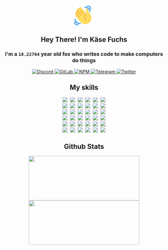 <div><p align=center><img src=./resources/images/wave.gif width=64px height=64px></p><h2 align=center>Hey There! I'm Käse Fuchs</h2><h3 align=center>I'm a <code>18.22764</code> year old fox who writes code to make computers do things</h3><p align=center><a href=https://discord.com/users/507526681125322772><img alt=Discord src="https://img.shields.io/badge/Discord-5865F2?logo=discord&logoColor=white&style=flat-square#cfa301327ae6488e943ec46f67992c59"> </a><a href=https://gitlab.com/kasefuchs><img alt=GitLab src="https://img.shields.io/badge/GitLab-330F63?logo=gitlab&logoColor=white&style=flat-square#cfa301327ae6488e943ec46f67992c59"> </a><a href=https://npmjs.com/~kasefuchs><img alt=NPM src="https://img.shields.io/badge/NPM-CB3837?logo=npm&logoColor=white&style=flat-square#cfa301327ae6488e943ec46f67992c59"> </a><a href=https://t.me/kasefuchs><img alt=Telegram src="https://img.shields.io/badge/Telegram-2CA5E0?logo=telegram&logoColor=white&style=flat-square#cfa301327ae6488e943ec46f67992c59"> </a><a href=https://twitter.com/kasefuchs><img alt=Twitter src="https://img.shields.io/badge/Twitter-1DA1F2?logo=twitter&logoColor=white&style=flat-square#cfa301327ae6488e943ec46f67992c59"></a></p><h2 align=center>My skills</h2><p align=center><a href=https://aws.amazon.com/ ><picture><source srcset="https://skillicons.dev/icons?i=aws&theme=dark#cfa301327ae6488e943ec46f67992c59" media="(prefers-color-scheme: dark)"><source srcset="https://skillicons.dev/icons?i=aws&theme=light#cfa301327ae6488e943ec46f67992c59" media="(prefers-color-scheme: light), (prefers-color-scheme: no-preference)"><img src="https://skillicons.dev/icons?i=aws&theme=light#cfa301327ae6488e943ec46f67992c59"></picture></a>&nbsp;&nbsp;<a href=https://en.wikipedia.org/wiki/Bash_(Unix_shell)><picture><source srcset="https://skillicons.dev/icons?i=bash&theme=dark#cfa301327ae6488e943ec46f67992c59" media="(prefers-color-scheme: dark)"><source srcset="https://skillicons.dev/icons?i=bash&theme=light#cfa301327ae6488e943ec46f67992c59" media="(prefers-color-scheme: light), (prefers-color-scheme: no-preference)"><img src="https://skillicons.dev/icons?i=bash&theme=light#cfa301327ae6488e943ec46f67992c59"></picture></a>&nbsp;&nbsp;<a href=https://discord.com/developers/docs><picture><source srcset="https://skillicons.dev/icons?i=bots&theme=dark#cfa301327ae6488e943ec46f67992c59" media="(prefers-color-scheme: dark)"><source srcset="https://skillicons.dev/icons?i=bots&theme=light#cfa301327ae6488e943ec46f67992c59" media="(prefers-color-scheme: light), (prefers-color-scheme: no-preference)"><img src="https://skillicons.dev/icons?i=bots&theme=light#cfa301327ae6488e943ec46f67992c59"></picture></a>&nbsp;&nbsp;<a href=https://www.cloudflare.com/ ><picture><source srcset="https://skillicons.dev/icons?i=cloudflare&theme=dark#cfa301327ae6488e943ec46f67992c59" media="(prefers-color-scheme: dark)"><source srcset="https://skillicons.dev/icons?i=cloudflare&theme=light#cfa301327ae6488e943ec46f67992c59" media="(prefers-color-scheme: light), (prefers-color-scheme: no-preference)"><img src="https://skillicons.dev/icons?i=cloudflare&theme=light#cfa301327ae6488e943ec46f67992c59"></picture></a>&nbsp;&nbsp;<a href=https://en.wikipedia.org/wiki/CSS><picture><source srcset="https://skillicons.dev/icons?i=css&theme=dark#cfa301327ae6488e943ec46f67992c59" media="(prefers-color-scheme: dark)"><source srcset="https://skillicons.dev/icons?i=css&theme=light#cfa301327ae6488e943ec46f67992c59" media="(prefers-color-scheme: light), (prefers-color-scheme: no-preference)"><img src="https://skillicons.dev/icons?i=css&theme=light#cfa301327ae6488e943ec46f67992c59"></picture></a>&nbsp;&nbsp;<a href=https://www.docker.com/ ><picture><source srcset="https://skillicons.dev/icons?i=docker&theme=dark#cfa301327ae6488e943ec46f67992c59" media="(prefers-color-scheme: dark)"><source srcset="https://skillicons.dev/icons?i=docker&theme=light#cfa301327ae6488e943ec46f67992c59" media="(prefers-color-scheme: light), (prefers-color-scheme: no-preference)"><img src="https://skillicons.dev/icons?i=docker&theme=light#cfa301327ae6488e943ec46f67992c59"></picture></a><br><a href=https://www.electronjs.org/ ><picture><source srcset="https://skillicons.dev/icons?i=electron&theme=dark#cfa301327ae6488e943ec46f67992c59" media="(prefers-color-scheme: dark)"><source srcset="https://skillicons.dev/icons?i=electron&theme=light#cfa301327ae6488e943ec46f67992c59" media="(prefers-color-scheme: light), (prefers-color-scheme: no-preference)"><img src="https://skillicons.dev/icons?i=electron&theme=light#cfa301327ae6488e943ec46f67992c59"></picture></a>&nbsp;&nbsp;<a href=https://expressjs.com/ ><picture><source srcset="https://skillicons.dev/icons?i=express&theme=dark#cfa301327ae6488e943ec46f67992c59" media="(prefers-color-scheme: dark)"><source srcset="https://skillicons.dev/icons?i=express&theme=light#cfa301327ae6488e943ec46f67992c59" media="(prefers-color-scheme: light), (prefers-color-scheme: no-preference)"><img src="https://skillicons.dev/icons?i=express&theme=light#cfa301327ae6488e943ec46f67992c59"></picture></a>&nbsp;&nbsp;<a href=https://www.figma.com/ ><picture><source srcset="https://skillicons.dev/icons?i=figma&theme=dark#cfa301327ae6488e943ec46f67992c59" media="(prefers-color-scheme: dark)"><source srcset="https://skillicons.dev/icons?i=figma&theme=light#cfa301327ae6488e943ec46f67992c59" media="(prefers-color-scheme: light), (prefers-color-scheme: no-preference)"><img src="https://skillicons.dev/icons?i=figma&theme=light#cfa301327ae6488e943ec46f67992c59"></picture></a>&nbsp;&nbsp;<a href=https://firebase.google.com/ ><picture><source srcset="https://skillicons.dev/icons?i=firebase&theme=dark#cfa301327ae6488e943ec46f67992c59" media="(prefers-color-scheme: dark)"><source srcset="https://skillicons.dev/icons?i=firebase&theme=light#cfa301327ae6488e943ec46f67992c59" media="(prefers-color-scheme: light), (prefers-color-scheme: no-preference)"><img src="https://skillicons.dev/icons?i=firebase&theme=light#cfa301327ae6488e943ec46f67992c59"></picture></a>&nbsp;&nbsp;<a href=https://flask.palletsprojects.com/ ><picture><source srcset="https://skillicons.dev/icons?i=flask&theme=dark#cfa301327ae6488e943ec46f67992c59" media="(prefers-color-scheme: dark)"><source srcset="https://skillicons.dev/icons?i=flask&theme=light#cfa301327ae6488e943ec46f67992c59" media="(prefers-color-scheme: light), (prefers-color-scheme: no-preference)"><img src="https://skillicons.dev/icons?i=flask&theme=light#cfa301327ae6488e943ec46f67992c59"></picture></a>&nbsp;&nbsp;<a href=https://cloud.google.com/ ><picture><source srcset="https://skillicons.dev/icons?i=gcp&theme=dark#cfa301327ae6488e943ec46f67992c59" media="(prefers-color-scheme: dark)"><source srcset="https://skillicons.dev/icons?i=gcp&theme=light#cfa301327ae6488e943ec46f67992c59" media="(prefers-color-scheme: light), (prefers-color-scheme: no-preference)"><img src="https://skillicons.dev/icons?i=gcp&theme=light#cfa301327ae6488e943ec46f67992c59"></picture></a><br><a href=https://git-scm.com/ ><picture><source srcset="https://skillicons.dev/icons?i=git&theme=dark#cfa301327ae6488e943ec46f67992c59" media="(prefers-color-scheme: dark)"><source srcset="https://skillicons.dev/icons?i=git&theme=light#cfa301327ae6488e943ec46f67992c59" media="(prefers-color-scheme: light), (prefers-color-scheme: no-preference)"><img src="https://skillicons.dev/icons?i=git&theme=light#cfa301327ae6488e943ec46f67992c59"></picture></a>&nbsp;&nbsp;<a href=https://github.com/ ><picture><source srcset="https://skillicons.dev/icons?i=github&theme=dark#cfa301327ae6488e943ec46f67992c59" media="(prefers-color-scheme: dark)"><source srcset="https://skillicons.dev/icons?i=github&theme=light#cfa301327ae6488e943ec46f67992c59" media="(prefers-color-scheme: light), (prefers-color-scheme: no-preference)"><img src="https://skillicons.dev/icons?i=github&theme=light#cfa301327ae6488e943ec46f67992c59"></picture></a>&nbsp;&nbsp;<a href=https://gitlab.com/ ><picture><source srcset="https://skillicons.dev/icons?i=gitlab&theme=dark#cfa301327ae6488e943ec46f67992c59" media="(prefers-color-scheme: dark)"><source srcset="https://skillicons.dev/icons?i=gitlab&theme=light#cfa301327ae6488e943ec46f67992c59" media="(prefers-color-scheme: light), (prefers-color-scheme: no-preference)"><img src="https://skillicons.dev/icons?i=gitlab&theme=light#cfa301327ae6488e943ec46f67992c59"></picture></a>&nbsp;&nbsp;<a href=https://www.heroku.com/ ><picture><source srcset="https://skillicons.dev/icons?i=heroku&theme=dark#cfa301327ae6488e943ec46f67992c59" media="(prefers-color-scheme: dark)"><source srcset="https://skillicons.dev/icons?i=heroku&theme=light#cfa301327ae6488e943ec46f67992c59" media="(prefers-color-scheme: light), (prefers-color-scheme: no-preference)"><img src="https://skillicons.dev/icons?i=heroku&theme=light#cfa301327ae6488e943ec46f67992c59"></picture></a>&nbsp;&nbsp;<a href=https://en.wikipedia.org/wiki/HTML><picture><source srcset="https://skillicons.dev/icons?i=html&theme=dark#cfa301327ae6488e943ec46f67992c59" media="(prefers-color-scheme: dark)"><source srcset="https://skillicons.dev/icons?i=html&theme=light#cfa301327ae6488e943ec46f67992c59" media="(prefers-color-scheme: light), (prefers-color-scheme: no-preference)"><img src="https://skillicons.dev/icons?i=html&theme=light#cfa301327ae6488e943ec46f67992c59"></picture></a>&nbsp;&nbsp;<a href=https://en.wikipedia.org/wiki/JavaScript><picture><source srcset="https://skillicons.dev/icons?i=js&theme=dark#cfa301327ae6488e943ec46f67992c59" media="(prefers-color-scheme: dark)"><source srcset="https://skillicons.dev/icons?i=js&theme=light#cfa301327ae6488e943ec46f67992c59" media="(prefers-color-scheme: light), (prefers-color-scheme: no-preference)"><img src="https://skillicons.dev/icons?i=js&theme=light#cfa301327ae6488e943ec46f67992c59"></picture></a><br><a href=https://en.wikipedia.org/wiki/Linux><picture><source srcset="https://skillicons.dev/icons?i=linux&theme=dark#cfa301327ae6488e943ec46f67992c59" media="(prefers-color-scheme: dark)"><source srcset="https://skillicons.dev/icons?i=linux&theme=light#cfa301327ae6488e943ec46f67992c59" media="(prefers-color-scheme: light), (prefers-color-scheme: no-preference)"><img src="https://skillicons.dev/icons?i=linux&theme=light#cfa301327ae6488e943ec46f67992c59"></picture></a>&nbsp;&nbsp;<a href=https://mui.com/ ><picture><source srcset="https://skillicons.dev/icons?i=materialui&theme=dark#cfa301327ae6488e943ec46f67992c59" media="(prefers-color-scheme: dark)"><source srcset="https://skillicons.dev/icons?i=materialui&theme=light#cfa301327ae6488e943ec46f67992c59" media="(prefers-color-scheme: light), (prefers-color-scheme: no-preference)"><img src="https://skillicons.dev/icons?i=materialui&theme=light#cfa301327ae6488e943ec46f67992c59"></picture></a>&nbsp;&nbsp;<a href=https://en.wikipedia.org/wiki/Markdown><picture><source srcset="https://skillicons.dev/icons?i=md&theme=dark#cfa301327ae6488e943ec46f67992c59" media="(prefers-color-scheme: dark)"><source srcset="https://skillicons.dev/icons?i=md&theme=light#cfa301327ae6488e943ec46f67992c59" media="(prefers-color-scheme: light), (prefers-color-scheme: no-preference)"><img src="https://skillicons.dev/icons?i=md&theme=light#cfa301327ae6488e943ec46f67992c59"></picture></a>&nbsp;&nbsp;<a href=https://www.mongodb.com/ ><picture><source srcset="https://skillicons.dev/icons?i=mongodb&theme=dark#cfa301327ae6488e943ec46f67992c59" media="(prefers-color-scheme: dark)"><source srcset="https://skillicons.dev/icons?i=mongodb&theme=light#cfa301327ae6488e943ec46f67992c59" media="(prefers-color-scheme: light), (prefers-color-scheme: no-preference)"><img src="https://skillicons.dev/icons?i=mongodb&theme=light#cfa301327ae6488e943ec46f67992c59"></picture></a>&nbsp;&nbsp;<a href=https://www.mysql.com/ ><picture><source srcset="https://skillicons.dev/icons?i=mysql&theme=dark#cfa301327ae6488e943ec46f67992c59" media="(prefers-color-scheme: dark)"><source srcset="https://skillicons.dev/icons?i=mysql&theme=light#cfa301327ae6488e943ec46f67992c59" media="(prefers-color-scheme: light), (prefers-color-scheme: no-preference)"><img src="https://skillicons.dev/icons?i=mysql&theme=light#cfa301327ae6488e943ec46f67992c59"></picture></a>&nbsp;&nbsp;<a href=https://nextjs.org/ ><picture><source srcset="https://skillicons.dev/icons?i=nextjs&theme=dark#cfa301327ae6488e943ec46f67992c59" media="(prefers-color-scheme: dark)"><source srcset="https://skillicons.dev/icons?i=nextjs&theme=light#cfa301327ae6488e943ec46f67992c59" media="(prefers-color-scheme: light), (prefers-color-scheme: no-preference)"><img src="https://skillicons.dev/icons?i=nextjs&theme=light#cfa301327ae6488e943ec46f67992c59"></picture></a><br><a href=https://nodejs.org/en/ ><picture><source srcset="https://skillicons.dev/icons?i=nodejs&theme=dark#cfa301327ae6488e943ec46f67992c59" media="(prefers-color-scheme: dark)"><source srcset="https://skillicons.dev/icons?i=nodejs&theme=light#cfa301327ae6488e943ec46f67992c59" media="(prefers-color-scheme: light), (prefers-color-scheme: no-preference)"><img src="https://skillicons.dev/icons?i=nodejs&theme=light#cfa301327ae6488e943ec46f67992c59"></picture></a>&nbsp;&nbsp;<a href=https://www.postgresql.org/ ><picture><source srcset="https://skillicons.dev/icons?i=postgres&theme=dark#cfa301327ae6488e943ec46f67992c59" media="(prefers-color-scheme: dark)"><source srcset="https://skillicons.dev/icons?i=postgres&theme=light#cfa301327ae6488e943ec46f67992c59" media="(prefers-color-scheme: light), (prefers-color-scheme: no-preference)"><img src="https://skillicons.dev/icons?i=postgres&theme=light#cfa301327ae6488e943ec46f67992c59"></picture></a>&nbsp;&nbsp;<a href=https://learn.microsoft.com/en-us/powershell/ ><picture><source srcset="https://skillicons.dev/icons?i=powershell&theme=dark#cfa301327ae6488e943ec46f67992c59" media="(prefers-color-scheme: dark)"><source srcset="https://skillicons.dev/icons?i=powershell&theme=light#cfa301327ae6488e943ec46f67992c59" media="(prefers-color-scheme: light), (prefers-color-scheme: no-preference)"><img src="https://skillicons.dev/icons?i=powershell&theme=light#cfa301327ae6488e943ec46f67992c59"></picture></a>&nbsp;&nbsp;<a href=https://www.python.org/ ><picture><source srcset="https://skillicons.dev/icons?i=py&theme=dark#cfa301327ae6488e943ec46f67992c59" media="(prefers-color-scheme: dark)"><source srcset="https://skillicons.dev/icons?i=py&theme=light#cfa301327ae6488e943ec46f67992c59" media="(prefers-color-scheme: light), (prefers-color-scheme: no-preference)"><img src="https://skillicons.dev/icons?i=py&theme=light#cfa301327ae6488e943ec46f67992c59"></picture></a>&nbsp;&nbsp;<a href=https://www.raspberrypi.org/ ><picture><source srcset="https://skillicons.dev/icons?i=raspberrypi&theme=dark#cfa301327ae6488e943ec46f67992c59" media="(prefers-color-scheme: dark)"><source srcset="https://skillicons.dev/icons?i=raspberrypi&theme=light#cfa301327ae6488e943ec46f67992c59" media="(prefers-color-scheme: light), (prefers-color-scheme: no-preference)"><img src="https://skillicons.dev/icons?i=raspberrypi&theme=light#cfa301327ae6488e943ec46f67992c59"></picture></a>&nbsp;&nbsp;<a href=https://reactjs.org/ ><picture><source srcset="https://skillicons.dev/icons?i=react&theme=dark#cfa301327ae6488e943ec46f67992c59" media="(prefers-color-scheme: dark)"><source srcset="https://skillicons.dev/icons?i=react&theme=light#cfa301327ae6488e943ec46f67992c59" media="(prefers-color-scheme: light), (prefers-color-scheme: no-preference)"><img src="https://skillicons.dev/icons?i=react&theme=light#cfa301327ae6488e943ec46f67992c59"></picture></a><br><a href=https://redux.js.org/ ><picture><source srcset="https://skillicons.dev/icons?i=redux&theme=dark#cfa301327ae6488e943ec46f67992c59" media="(prefers-color-scheme: dark)"><source srcset="https://skillicons.dev/icons?i=redux&theme=light#cfa301327ae6488e943ec46f67992c59" media="(prefers-color-scheme: light), (prefers-color-scheme: no-preference)"><img src="https://skillicons.dev/icons?i=redux&theme=light#cfa301327ae6488e943ec46f67992c59"></picture></a>&nbsp;&nbsp;<a href=https://en.wikipedia.org/wiki/Regular_expression><picture><source srcset="https://skillicons.dev/icons?i=regex&theme=dark#cfa301327ae6488e943ec46f67992c59" media="(prefers-color-scheme: dark)"><source srcset="https://skillicons.dev/icons?i=regex&theme=light#cfa301327ae6488e943ec46f67992c59" media="(prefers-color-scheme: light), (prefers-color-scheme: no-preference)"><img src="https://skillicons.dev/icons?i=regex&theme=light#cfa301327ae6488e943ec46f67992c59"></picture></a>&nbsp;&nbsp;<a href=https://en.wikipedia.org/wiki/Sass_(stylesheet_language)><picture><source srcset="https://skillicons.dev/icons?i=sass&theme=dark#cfa301327ae6488e943ec46f67992c59" media="(prefers-color-scheme: dark)"><source srcset="https://skillicons.dev/icons?i=sass&theme=light#cfa301327ae6488e943ec46f67992c59" media="(prefers-color-scheme: light), (prefers-color-scheme: no-preference)"><img src="https://skillicons.dev/icons?i=sass&theme=light#cfa301327ae6488e943ec46f67992c59"></picture></a>&nbsp;&nbsp;<a href=https://www.typescriptlang.org/ ><picture><source srcset="https://skillicons.dev/icons?i=ts&theme=dark#cfa301327ae6488e943ec46f67992c59" media="(prefers-color-scheme: dark)"><source srcset="https://skillicons.dev/icons?i=ts&theme=light#cfa301327ae6488e943ec46f67992c59" media="(prefers-color-scheme: light), (prefers-color-scheme: no-preference)"><img src="https://skillicons.dev/icons?i=ts&theme=light#cfa301327ae6488e943ec46f67992c59"></picture></a>&nbsp;&nbsp;<a href=https://unity.com/ ><picture><source srcset="https://skillicons.dev/icons?i=unity&theme=dark#cfa301327ae6488e943ec46f67992c59" media="(prefers-color-scheme: dark)"><source srcset="https://skillicons.dev/icons?i=unity&theme=light#cfa301327ae6488e943ec46f67992c59" media="(prefers-color-scheme: light), (prefers-color-scheme: no-preference)"><img src="https://skillicons.dev/icons?i=unity&theme=light#cfa301327ae6488e943ec46f67992c59"></picture></a>&nbsp;&nbsp;<a href=https://workers.cloudflare.com/ ><picture><source srcset="https://skillicons.dev/icons?i=workers&theme=dark#cfa301327ae6488e943ec46f67992c59" media="(prefers-color-scheme: dark)"><source srcset="https://skillicons.dev/icons?i=workers&theme=light#cfa301327ae6488e943ec46f67992c59" media="(prefers-color-scheme: light), (prefers-color-scheme: no-preference)"><img src="https://skillicons.dev/icons?i=workers&theme=light#cfa301327ae6488e943ec46f67992c59"></picture></a><br></p><h2 align=center>Github Stats</h2><p align=center><picture><source srcset="https://github-readme-stats-kasefuchs.vercel.app/api/?count_private=true&hide_border=true&hide_rank=true&line_height=20&hide_title=true&username=Kasefuchs&theme=dark#cfa301327ae6488e943ec46f67992c59" media="(prefers-color-scheme: dark)"><source srcset="https://github-readme-stats-kasefuchs.vercel.app/api/?count_private=true&hide_border=true&hide_rank=true&line_height=20&hide_title=true&username=Kasefuchs&theme=light#cfa301327ae6488e943ec46f67992c59" media="(prefers-color-scheme: light), (prefers-color-scheme: no-preference)"><img align=middle width=350 height=140 src="https://github-readme-stats-kasefuchs.vercel.app/api/?count_private=true&hide_border=true&hide_rank=true&line_height=20&hide_title=true&username=Kasefuchs&theme=light#cfa301327ae6488e943ec46f67992c59"></picture><picture><source srcset="https://github-readme-stats-kasefuchs.vercel.app/api/top-langs/?count_private=true&hide_border=true&layout=compact&username=Kasefuchs&theme=dark#cfa301327ae6488e943ec46f67992c59" media="(prefers-color-scheme: dark)"><source srcset="https://github-readme-stats-kasefuchs.vercel.app/api/top-langs/?count_private=true&hide_border=true&layout=compact&username=Kasefuchs&theme=light#cfa301327ae6488e943ec46f67992c59" media="(prefers-color-scheme: light), (prefers-color-scheme: no-preference)"><img align=middle width=350 height=140 src="https://github-readme-stats-kasefuchs.vercel.app/api/top-langs/?count_private=true&hide_border=true&layout=compact&username=Kasefuchs&theme=light#cfa301327ae6488e943ec46f67992c59"></picture></p><img src="https://hit.yhype.me/github/profile?user_id=64592097#cfa301327ae6488e943ec46f67992c59" alt=""></div>
